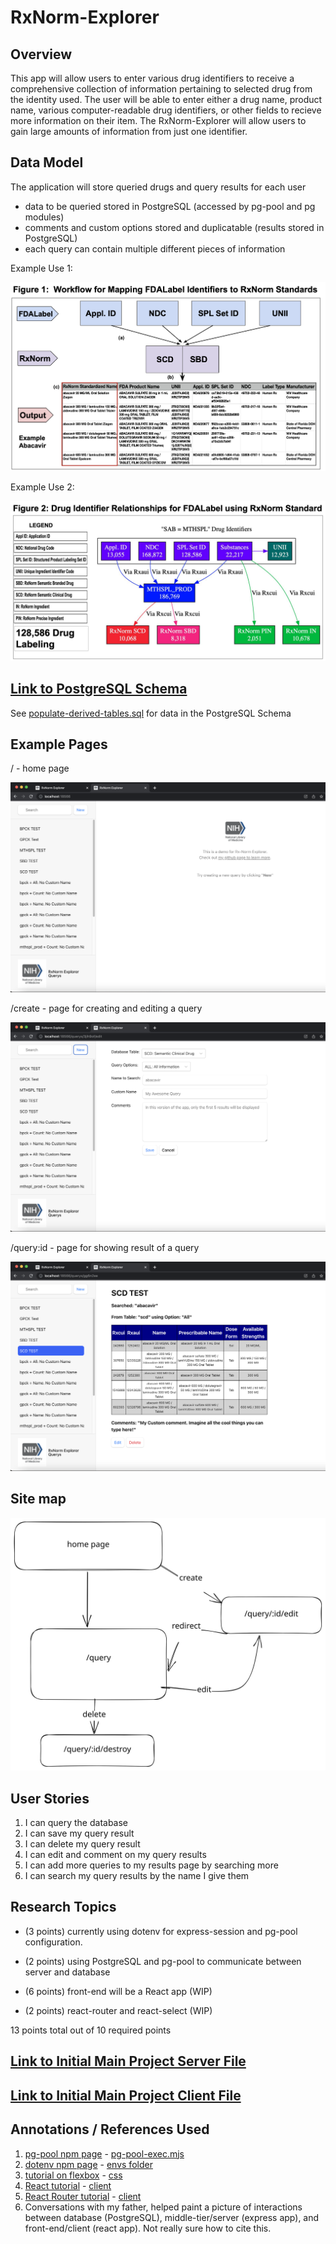 # RxNorm-Explorer

## Overview

This app will allow users to enter various drug identifiers to receive a comprehensive collection of information pertaining to selected drug from the identity used. The user will be able to enter either a drug name, product name, various computer-readable drug identifiers, or other fields to recieve more information on their item.
The RxNorm-Explorer will allow users to gain large amounts of information from just one identifier.

## Data Model

The application will store queried drugs and query results for each user

* data to be queried stored in PostgreSQL (accessed by pg-pool and pg modules)
* comments and custom options stored and duplicatable (results stored in PostgreSQL)
* each query can contain multiple different pieces of information

Example Use 1:

![list create](documentation/figure1.png)

Example Use 2:

![list create](documentation/figure2.png)

## [Link to PostgreSQL Schema](db/sql/create-derived-tables.sql)

See [populate-derived-tables.sql](db/sql/populate-derived-tables.sql) for data in the PostgreSQL Schema

## Example Pages

/ - home page

![list create](documentation/home.png)

/create - page for creating and editing a query

![list](documentation/create.png)

/query:id - page for showing result of a query

![list](documentation/result.png)

## Site map

![list create](documentation/sitemap.svg)

## User Stories

1. I can query the database
2. I can save my query result
3. I can delete my query result
4. I can edit and comment on my query results
5. I can add more queries to my results page by searching more
6. I can search my query results by the name I give them

## Research Topics

* (3 points) currently using dotenv for express-session and pg-pool configuration.

* (2 points) using PostgreSQL and pg-pool to communicate between server and database

* (6 points) front-end will be a React app (WIP)

* (2 points) react-router and react-select (WIP)

13 points total out of 10 required points

## [Link to Initial Main Project Server File](server/app.mjs)

## [Link to Initial Main Project Client File](client/src/main.jsx)

## Annotations / References Used

1. [pg-pool npm page](https://www.npmjs.com/package/pg-pool) - [pg-pool-exec.mjs](server/pg-pool-exec.mjs)
2. [dotenv npm page](https://www.npmjs.com/package/dotenv) - [envs folder](/envs/)
3. [tutorial on flexbox](https://www.joshwcomeau.com/css/interactive-guide-to-flexbox/) - [css](/client/src/index.css)
4. [React tutorial](https://react.dev/learn/thinking-in-react) - [client](/client/)
5. [React Router tutorial](https://reactrouter.com/en/main/start/tutorial) - [client](/client/)
6. Conversations with my father, helped paint a picture of interactions between database (PostgreSQL), middle-tier/server (express app), and front-end/client (react app). Not really sure how to cite this.
